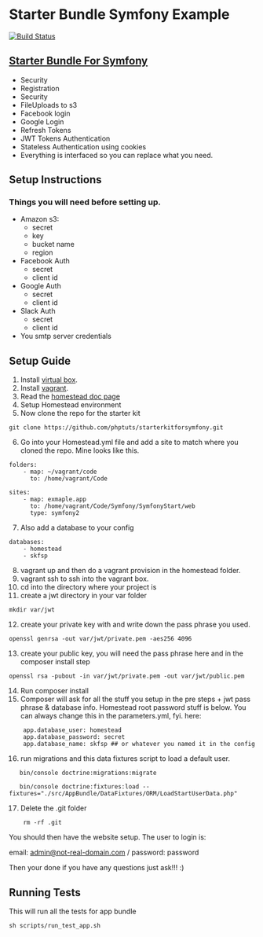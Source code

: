 # Starter Bundle Symfony Example

[![Build Status](https://travis-ci.org/phptuts/starter-bundle-example.svg?branch=master)](https://travis-ci.org/phptuts/starter-bundle-example)

## [Starter Bundle For Symfony](https://github.com/phptuts/StarterBundleForSymfony)

- Security
- Registration
- Security
- FileUploads to s3
- Facebook login
- Google Login
- Refresh Tokens
- JWT Tokens Authentication
- Stateless Authentication using cookies
- Everything is interfaced so you can replace what you need.

## Setup Instructions


### Things you will need before setting up.

- Amazon s3:
    - secret
    - key
    - bucket name
    - region
- Facebook Auth
    - secret
    - client id
- Google Auth
    - secret
    - client id
- Slack Auth
    - secret
    - client id
- You smtp server credentials

## Setup Guide

1. Install [virtual box](https://www.virtualbox.org/).
2. Install [vagrant](https://www.vagrantup.com/).
3. Read the [homestead doc page](https://laravel.com/docs/5.4/homestead)
4. Setup Homestead environment
5. Now clone the repo for the starter kit
``` 
git clone https://github.com/phptuts/starterkitforsymfony.git
```
6. Go into your Homestead.yml file and add a site to match where you cloned the repo.  Mine looks like this.
``` 
folders:
    - map: ~/vagrant/code
      to: /home/vagrant/Code

sites:
    - map: exmaple.app
      to: /home/vagrant/Code/Symfony/SymfonyStart/web
      type: symfony2
```
7. Also add a database to your config
``` 
databases:
    - homestead
    - skfsp
```
8. vagrant up and then do a vagrant provision in the homestead folder.
9. vagrant ssh to ssh into the vagrant box.
10. cd into the directory where your project is
11. create a jwt directory in your var folder
``` 
mkdir var/jwt
```
12. create your private key with and write down the pass phrase you used.
``` 
openssl genrsa -out var/jwt/private.pem -aes256 4096
```
13. create your public key, you will need the pass phrase here and in the composer install step
``` 
openssl rsa -pubout -in var/jwt/private.pem -out var/jwt/public.pem
```
14. Run  composer install
15. Composer will ask for all the stuff you setup in the pre steps + jwt pass phrase & database info.  Homestead root 
password stuff is below.  You can always change this in the parameters.yml, fyi.
here:
``` 
    app.database_user: homestead
    app.database_password: secret
    app.database_name: skfsp ## or whatever you named it in the config
```
16. run migrations and this data fixtures script to load a default user.

``` 
   bin/console doctrine:migrations:migrate

   bin/console doctrine:fixtures:load --fixtures="./src/AppBundle/DataFixtures/ORM/LoadStartUserData.php"
```
17. Delete the .git folder
```
    rm -rf .git
```

You should then have the website setup.  The user to login is:

email: admin@not-real-domain.com /
password: password

Then your done if you have any questions just ask!!! :)

## Running Tests

This will run all the tests for app bundle

``` 
sh scripts/run_test_app.sh
```
